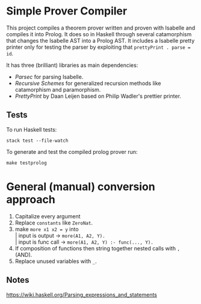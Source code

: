 
Simple Prover Compiler
======================

This project compiles a theorem prover written and proven with Isabelle and compiles it into Prolog.
It does so in Haskell through several catamorphism that changes the Isabelle AST into a Prolog AST.
It includes a Isabelle pretty printer only for testing the parser by exploiting that `prettyPrint . parse = id`.

It has three (brilliant) libraries as main dependencies:

- *Parsec* for parsing Isabelle.
- *Recursive Schemes* for generalized recursion methods like catamorphism and paramorphism.
- *PrettyPrint* by Daan Leijen based on Philip Wadler's prettier printer.


Tests
-----

To run Haskell tests:

```
stack test --file-watch
```

To generate and test the compiled prolog prover run:

```
make testprolog
```


General (manual) conversion approach
====================================


1. Capitalize every argument
2. Replace `constants` like `ZeroNat`.
3. make `more x1 x2 = y` into<br>
 | input is output    -> `more(A1, A2, Y).`<br>
 | input is func call -> `more(A1, A2, Y) :- func(..., Y).`
4. If composition of functions then string together nested calls with `,`(AND).
5. Replace unused variables with `_`.


Notes
-----

https://wiki.haskell.org/Parsing_expressions_and_statements

